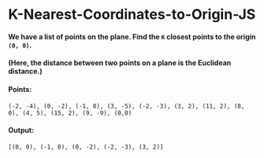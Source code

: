 # K-Nearest-Coordinates-to-Origin-JS


#### We have a list of points on the plane.  Find the ```K``` closest points to the origin ```(0, 0)```.

#### (Here, the distance between two points on a plane is the Euclidean distance.)

#### Points: 

```(-2, -4), (0, -2), (-1, 0), (3, -5), (-2, -3), (3, 2), (11, 2), (8, 0), (4, 5), (15, 2), (9, -9), (0,0)```

#### Output: 

```[(0, 0), (-1, 0), (0, -2), (-2, -3), (3, 2)]```
